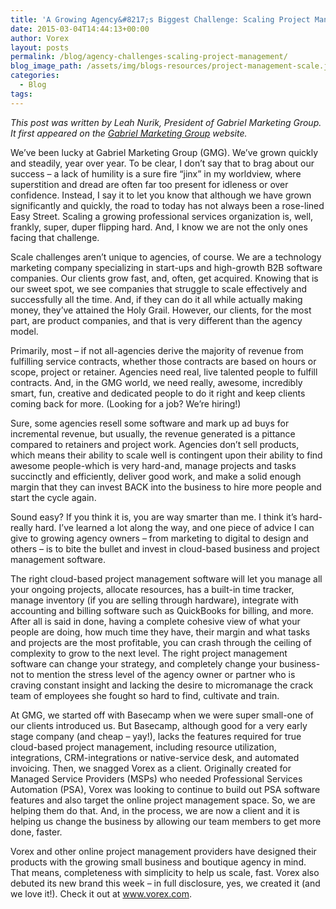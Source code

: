 ```yaml
---
title: 'A Growing Agency&#8217;s Biggest Challenge: Scaling Project Management'
date: 2015-03-04T14:44:13+00:00
author: Vorex
layout: posts
permalink: /blog/agency-challenges-scaling-project-management/
blog_image_path: /assets/img/blogs-resources/project-management-scale.jpg
categories:
  - Blog
tags:
---
```

_This post was written by Leah Nurik, President of Gabriel Marketing Group. It first appeared on the [Gabriel Marketing Group](http://www.gabrielmarketing.com/2015/03/growing-agencys-biggest-challenge-scaling-project-management/) website._

We&#8217;ve been lucky at Gabriel Marketing Group (GMG). We&#8217;ve grown quickly and steadily, year over year. To be clear, I don&#8217;t say that to brag about our success &#8211; a lack of humility is a sure fire &#8220;jinx&#8221; in my worldview, where superstition and dread are often far too present for idleness or over confidence. Instead, I say it to let you know that although we have grown significantly and quickly, the road to today has not always been a rose-lined Easy Street. Scaling a growing professional services organization is, well, frankly, super, duper flipping hard. And, I know we are not the only ones facing that challenge.

Scale challenges aren&#8217;t unique to agencies, of course. We are a technology marketing company specializing in start-ups and high-growth B2B software companies. Our clients grow fast, and, often, get acquired. Knowing that is our sweet spot, we see companies that struggle to scale effectively and successfully all the time. And, if they can do it all while actually making money, they&#8217;ve attained the Holy Grail. However, our clients, for the most part, are product companies, and that is very different than the agency model.

Primarily, most &#8211; if not all-agencies derive the majority of revenue from fulfilling service contracts, whether those contracts are based on hours or scope, project or retainer. Agencies need real, live talented people to fulfill contracts. And, in the GMG world, we need really, awesome, incredibly smart, fun, creative and dedicated people to do it right and keep clients coming back for more. (Looking for a job? We&#8217;re hiring!)

Sure, some agencies resell some software and mark up ad buys for incremental revenue, but usually, the revenue generated is a pittance compared to retainers and project work. Agencies don&#8217;t sell products, which means their ability to scale well is contingent upon their ability to find awesome people-which is very hard-and, manage projects and tasks succinctly and efficiently, deliver good work, and make a solid enough margin that they can invest BACK into the business to hire more people and start the cycle again.

Sound easy? If you think it is, you are way smarter than me. I think it&#8217;s hard-really hard. I&#8217;ve learned a lot along the way, and one piece of advice I can give to growing agency owners &#8211; from marketing to digital to design and others &#8211; is to bite the bullet and invest in cloud-based business and project management software.

The right cloud-based project management software will let you manage all your ongoing projects, allocate resources, has a built-in time tracker, manage inventory (if you are selling through hardware), integrate with accounting and billing software such as QuickBooks for billing, and more. After all is said in done, having a complete cohesive view of what your people are doing, how much time they have, their margin and what tasks and projects are the most profitable, you can crash through the ceiling of complexity to grow to the next level. The right project management software can change your strategy, and completely change your business-not to mention the stress level of the agency owner or partner who is craving constant insight and lacking the desire to micromanage the crack team of employees she fought so hard to find, cultivate and train.

At GMG, we started off with Basecamp when we were super small-one of our clients introduced us. But Basecamp, although good for a very early stage company (and cheap &#8211; yay!), lacks the features required for true cloud-based project management, including resource utilization, integrations, CRM-integrations or native-service desk, and automated invoicing. Then, we snagged Vorex as a client. Originally created for Managed Service Providers (MSPs) who needed Professional Services Automation (PSA), Vorex was looking to continue to build out PSA software features and also target the online project management space. So, we are helping them do that. And, in the process, we are now a client and it is helping us change the business by allowing our team members to get more done, faster.

Vorex and other online project management providers have designed their products with the growing small business and boutique agency in mind. That means, completeness with simplicity to help us scale, fast. Vorex also debuted its new brand this week &#8211; in full disclosure, yes, we created it (and we love it!). Check it out at www.vorex.com.
